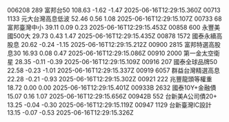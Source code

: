 006208	289	富邦台50	108.63	-1.62	-1.47	2025-06-16T12:29:15.360Z
00713	1133	元大台灣高息低波	52.46	0.56	1.08	2025-06-16T12:29:15.107Z
00733	68	富邦臺灣中小	39.11	0.09	0.23	2025-06-16T12:29:15.453Z
00858	600	永豐美國500大	29.73	0.43	1.47	2025-06-16T12:29:15.435Z
00878	1572	國泰永續高股息	20.62	-0.24	-1.15	2025-06-16T12:29:15.212Z
00900	2815	富邦特選高股息30	16.93	0.08	0.47	2025-06-16T12:29:15.086Z
00910	2000	第一金太空衛星	28.35	-0.11	-0.39	2025-06-16T12:29:15.109Z
00916	207	國泰全球品牌50	22.58	-0.23	-1.01	2025-06-16T12:29:15.337Z
00919	6057	群益台灣精選高息	22.28	-0.21	-0.93	2025-06-16T12:29:15.302Z
00921	222	兆豐龍頭等權重	18.72	0.00	0.00	2025-06-16T12:29:15.401Z
00933B	2632	國泰10Y+金融債	15.07	0.16	1.07	2025-06-16T12:29:15.656Z
00942B	552	台新美A公司債20+	13.25	-0.04	-0.30	2025-06-16T12:29:15.119Z
00947	1129	台新臺灣IC設計	13.15	-0.07	-0.53	2025-06-16T12:29:15.326Z